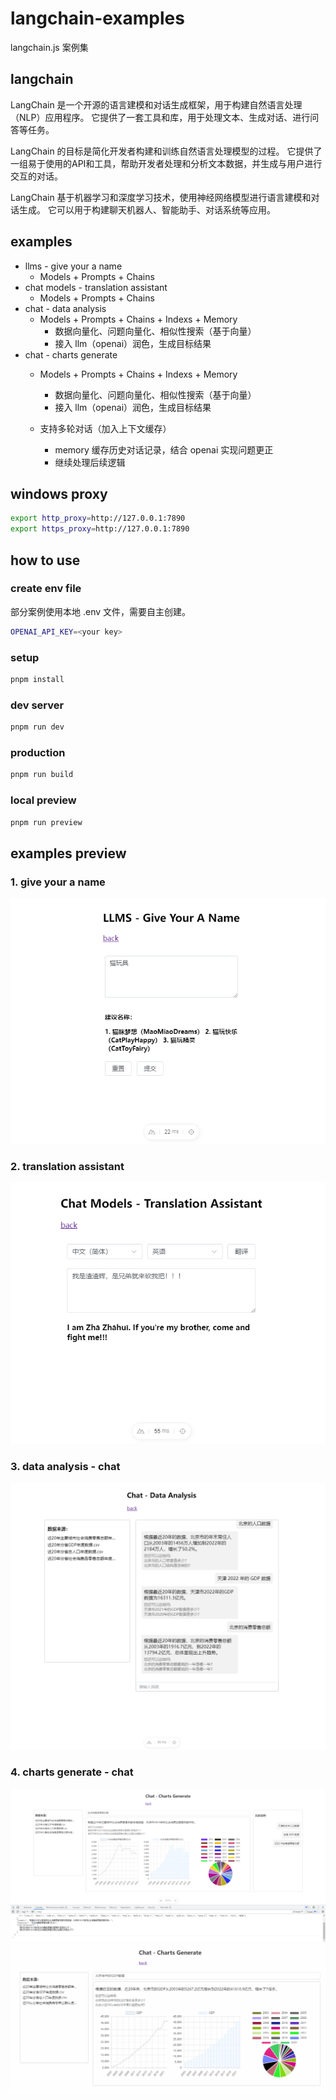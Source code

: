 # langchain-examples

langchain.js 案例集

## langchain

LangChain 是一个开源的语言建模和对话生成框架，用于构建自然语言处理（NLP）应用程序。
它提供了一套工具和库，用于处理文本、生成对话、进行问答等任务。

LangChain 的目标是简化开发者构建和训练自然语言处理模型的过程。
它提供了一组易于使用的API和工具，帮助开发者处理和分析文本数据，并生成与用户进行交互的对话。

LangChain 基于机器学习和深度学习技术，使用神经网络模型进行语言建模和对话生成。
它可以用于构建聊天机器人、智能助手、对话系统等应用。

## examples

* llms - give your a name
  * Models + Prompts + Chains
* chat models - translation assistant
  * Models + Prompts + Chains
* chat - data analysis
  * Models + Prompts + Chains + Indexs + Memory
    * 数据向量化、问题向量化、相似性搜索（基于向量）
    * 接入 llm（openai）润色，生成目标结果
* chat - charts generate
  * Models + Prompts + Chains + Indexs + Memory
    * 数据向量化、问题向量化、相似性搜索（基于向量）
    * 接入 llm（openai）润色，生成目标结果
  
  * 支持多轮对话（加入上下文缓存）
    * memory 缓存历史对话记录，结合 openai 实现问题更正
    * 继续处理后续逻辑
    
## windows proxy

```bash
export http_proxy=http://127.0.0.1:7890
export https_proxy=http://127.0.0.1:7890
```

## how to use

### create env file

部分案例使用本地 .env 文件，需要自主创建。

```bash
OPENAI_API_KEY=<your key>
```

### setup

```bash
pnpm install
```

### dev server

```bash
pnpm run dev
```

### production

```bash
pnpm run build
```

### local preview

```bash
pnpm run preview
```

## examples preview

### 1. give your a name

<img src="./static/images/givename.png" />

### 2. translation assistant

<img src="./static/images/translate.png" />

### 3. data analysis - chat

<img src="./static/images/chat.png" />

### 4. charts generate - chat

<img src="./static/images/charts01.png" />



<img src="./static/images/charts02.gif" />
